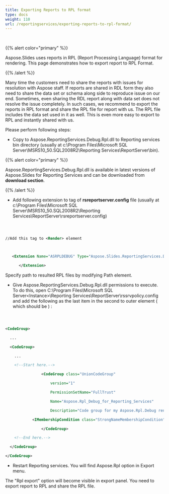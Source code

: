 ```yaml
---
title: Exporting Reports to RPL format
type: docs
weight: 110
url: /reportingservices/exporting-reports-to-rpl-format/
---
```


﻿

{{% alert color="primary" %}} 

Aspose.Slides uses reports in RPL (Report Processing Language) format for rendering. This page demonstrates how to export report to RPL Format﻿.

{{% /alert %}} 

Many time the customers need to share the reports with issues for resolution with Aspose staff. If reports are shared in RDL form they also need to share the data set or schema along side to reproduce issue on our end. Sometimes, even sharing the RDL report along with data set does not resolve the issue completely. In such cases, we recommend to export the reports in RPL format and share the RPL file for report with us. The RPL file includes the data set used in it as well. This is even more easy to export to RPL and instantly shared with us.

Please perform following steps:

- Copy to Aspose.ReportingServices.Debug.Rpl.dll to Reporting services bin directory (usually at c:\Program Files\Microsoft SQL Server\MSRS10_50.SQL2008R2\Reporting Services\ReportServer\bin).

{{% alert color="primary" %}} 

Aspose.ReportingServices.Debug.Rpl.dll is available in latest versions of Aspose.Slides for Reporting Services and can be downloaded from **download section**.

{{% /alert %}} 

- Add following extension to **<Render>** tag of **rsreportserver.config** file (usually at c:\Program Files\Microsoft SQL Server\MSRS10_50.SQL2008R2\Reporting Services\ReportServer\rsreportserver.config)

``` xml



//Add this tag to <Render> element 



   <Extension Name="ASRPLDEBUG" Type="Aspose.Slides.ReportingServices.DebugRplRenderer,Aspose.ReportingServices.Debug.Rpl" >

	  </Extension>


```

Specify path to resulted RPL files by modifying Path element.

- Give Aspose.ReportingServices.Debug.Rpl.dll permissions to execute. To do this, open C:\Program Files\Microsoft SQL Server\<Instance>\Reporting Services\ReportServer\rssrvpolicy.config and add the following as the last item in the second to outer **<CodeGroup>** element ( which should be **<CodeGroup class="FirstMatchCodeGroup" version="1" PermissionSetName="Execution" Description="This code group grants MyComputer code Execution permission. ">** ) :

``` xml



<CodeGroup>

  ...

  <CodeGroup>

    ...

    <!--Start here.-->

				<CodeGroup class="UnionCodeGroup"

					version="1"

					PermissionSetName="FullTrust"

					Name="Aspose.Rpl_Debug_for_Reporting_Services"

					Description="Code group for my Aspose.Rpl.Debug rendering extension">

			<IMembershipCondition class="StrongNameMembershipCondition" version="1" PublicKeyBlob="00240000048000009400000006020000002400005253413100040000010001006b80fcda1455ae4cf3919835348890372b899f004785c4254480f2278db2867313aedbf0224038beff12cb44da0493dcfadaef543dce262358ae3f6e383bfd9466d1b59828a5c1ff4097ec0ef4a087bd7090c2a0de710ffa2d2f045e0626f40a32d63c9bde1fc9538d478a1caac9155563a103b275e646a728e711057308dbe3" />

				</CodeGroup>

    <!--End here.-->

  </CodeGroup>

</CodeGroup>


```

- Restart Reporting services. You will find Aspose.Rpl option in Export menu.

The "Rpl export" option will become visible in export panel. You need to export report to RPL and share the RPL file.
